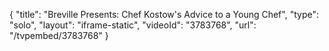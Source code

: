 {
    "title": "Breville Presents: Chef Kostow's Advice to a Young Chef",
    "type": "solo",
    "layout": "iframe-static",
    "videoId": "3783768",
    "url": "\/tvpembed\/3783768"
}